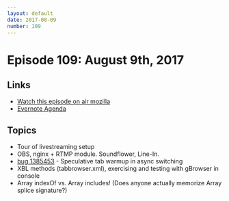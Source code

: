 ```yaml
---
layout: default
date: 2017-08-09
number: 109
---
```


# Episode 109: August 9th, 2017

## Links
* [Watch this episode on air mozilla](https://air.mozilla.org/the-joy-of-coding-episode-109/)
* [Evernote Agenda](https://www.evernote.com/l/AbLs5tqKSzxAHKGA8nne1m3bKIMIeptC6c8)

## Topics
* Tour of livestreaming setup
* OBS, nginx + RTMP module. Soundflower, Line-In.
* [bug 1385453](https://bugzilla.mozilla.org/show_bug.cgi?id=1385453) - Speculative tab warmup in async switching
* XBL methods (tabbrowser.xml), exercising and testing with gBrowser in console
* Array indexOf vs. Array includes! (Does anyone actually memorize Array splice signature?)

